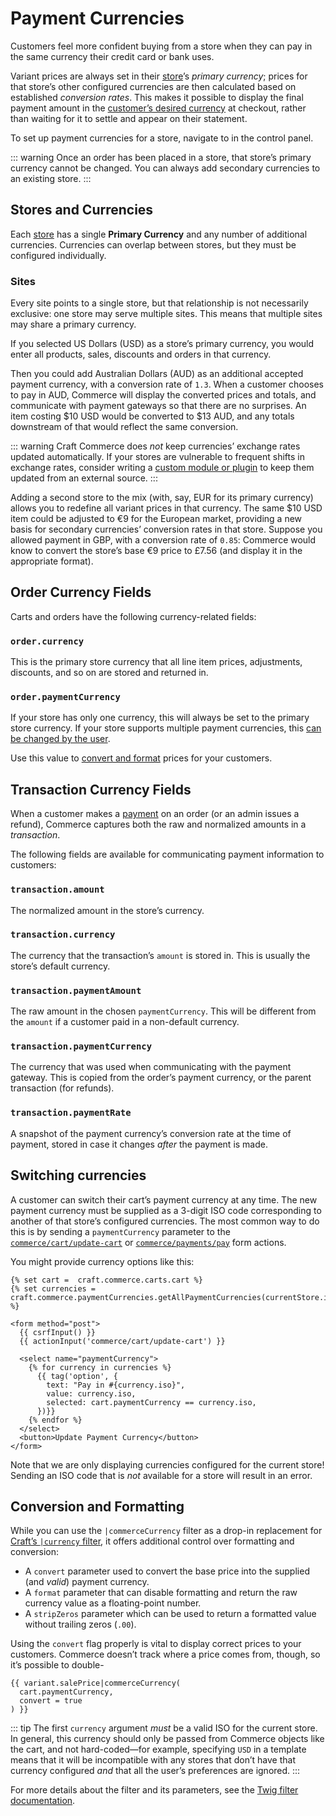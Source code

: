 # Payment Currencies

Customers feel more confident buying from a store when they can pay in the same currency their credit card or bank uses.

Variant prices are always set in their [store](stores.md)’s _primary currency_; prices for that store’s other configured currencies are then calculated based on established _conversion rates_. This makes it possible to display the final payment amount in the [customer’s desired currency](#switching-currencies) at checkout, rather than waiting for it to settle and appear on their statement.

To set up payment currencies for a store, navigate to <Journey path="Commerce, Store Management, Payment Currencies" /> in the control panel.

::: warning
Once an order has been placed in a store, that store’s primary currency cannot be changed. You can always add secondary currencies to an existing store.
:::

## Stores and Currencies

Each [store](stores.md) has a single **Primary Currency** and any number of additional currencies. Currencies can overlap between stores, but they must be configured individually.

### Sites

Every site points to a single store, but that relationship is not necessarily exclusive: one store may serve multiple sites. This means that multiple sites may share a primary currency.

<Block label="Multi-Currency Examples">

If you selected US Dollars (USD) as a store’s primary currency, you would enter all products, sales, discounts and orders in that currency.

Then you could add Australian Dollars (AUD) as an additional accepted payment currency, with a conversion rate of `1.3`. When a customer chooses to pay in AUD, Commerce will display the converted prices and totals, and communicate with payment gateways so that there are no surprises. An item costing $10 USD would be converted to $13 AUD, and any totals downstream of that would reflect the same conversion.

::: warning
Craft Commerce does _not_ keep currencies’ exchange rates updated automatically. If your stores are vulnerable to frequent shifts in exchange rates, consider writing a [custom module or plugin](/5.x/extend/README.md) to keep them updated from an external source.
:::

Adding a second store to the mix (with, say, EUR for its primary currency) allows you to redefine all variant prices in that currency. The same $10 USD item could be adjusted to €9 for the European market, providing a new basis for secondary currencies’ conversion rates in that store. Suppose you allowed payment in GBP, with a conversion rate of `0.85`: Commerce would know to convert the store’s base €9 price to £7.56 (and display it in the appropriate format).

</Block>

## Order Currency Fields

Carts and orders have the following currency-related fields:

### `order.currency`

This is the primary store currency that all line item prices, adjustments, discounts, and so on are stored and returned in.

### `order.paymentCurrency`

If your store has only one currency, this will always be set to the primary store currency. If your store supports multiple payment currencies, this [can be changed by the user](#switching-currencies).

Use this value to [convert and format](#conversion-and-formatting) prices for your customers.

## Transaction Currency Fields

When a customer makes a [payment](../development/making-payments.md) on an order (or an admin issues a refund), Commerce captures both the raw and normalized amounts in a _transaction_.

The following fields are available for communicating payment information to customers:

### `transaction.amount`

The normalized amount in the store’s currency.

### `transaction.currency`

The currency that the transaction’s `amount` is stored in. This is usually the store’s default currency.

### `transaction.paymentAmount`

The raw amount in the chosen `paymentCurrency`. This will be different from the `amount` if a customer paid in a non-default currency.

### `transaction.paymentCurrency`

The currency that was used when communicating with the payment gateway. This is copied from the order’s payment currency, or the parent transaction (for refunds).

### `transaction.paymentRate`

A snapshot of the payment currency’s conversion rate at the time of payment, stored in case it changes _after_ the payment is made.

## Switching currencies

A customer can switch their cart’s payment currency at any time. The new payment currency must be supplied as a 3-digit ISO code corresponding to another of that store’s configured currencies. The most common way to do this is by sending a `paymentCurrency` parameter to the [`commerce/cart/update-cart`](../reference/controller-actions.md#post-cartupdate-cart) or [`commerce/payments/pay`](../reference/controller-actions.md#post-paymentspay) form actions.

You might provide currency options like this:

```twig
{% set cart =  craft.commerce.carts.cart %}
{% set currencies = craft.commerce.paymentCurrencies.getAllPaymentCurrencies(currentStore.id) %}

<form method="post">
  {{ csrfInput() }}
  {{ actionInput('commerce/cart/update-cart') }}

  <select name="paymentCurrency">
    {% for currency in currencies %}
      {{ tag('option', {
        text: "Pay in #{currency.iso}",
        value: currency.iso,
        selected: cart.paymentCurrency == currency.iso,
      })}}
    {% endfor %}
  </select>
  <button>Update Payment Currency</button>
</form>
```

Note that we are only displaying currencies configured for the current store! Sending an ISO code that is _not_ available for a store will result in an error.

## Conversion and Formatting

While you can use the `|commerceCurrency` filter as a drop-in replacement for [Craft’s `|currency` filter](/5.x/reference/twig/filters.md#currency), it offers additional control over formatting and conversion:

- A `convert` parameter used to convert the base price into the supplied (and _valid_) payment currency.
- A `format` parameter that can disable formatting and return the raw currency value as a floating-point number.
- A `stripZeros` parameter which can be used to return a formatted value without trailing zeros (`.00`).

Using the `convert` flag properly is vital to display correct prices to your customers. Commerce doesn’t track where a price comes from, though, so it’s possible to double-

```twig{2}
{{ variant.salePrice|commerceCurrency(
  cart.paymentCurrency,
  convert = true
) }}
```

::: tip
The first `currency` argument _must_ be a valid ISO for the current store. In general, this currency should only be passed from Commerce objects like the cart, and not hard-coded—for example, specifying `USD` in a template means that it will be incompatible with any stores that don’t have that currency configured _and_ that all the user’s preferences are ignored.
:::

For more details about the filter and its parameters, see the [Twig filter documentation](../reference/twig.md#commercecurrency).
